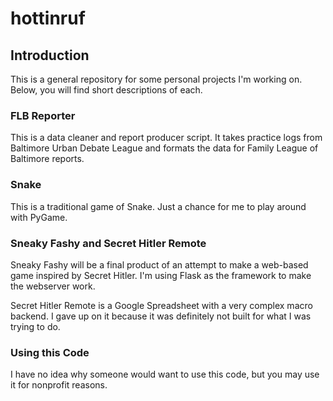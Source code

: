 # hottinruf

## Introduction
This is a general repository for some personal projects I'm working on.
Below, you will find short descriptions of each.  

### FLB Reporter 
This is a data cleaner and report producer script. It takes practice logs
from Baltimore Urban Debate League and formats the data for Family League
of Baltimore reports.

### Snake
This is a traditional game of Snake. Just a chance for me to play around
with PyGame.

### Sneaky Fashy and Secret Hitler Remote
Sneaky Fashy will be a final product of an attempt to make a web-based
game inspired by Secret Hitler. I'm using Flask as the framework to 
make the webserver work. 

Secret Hitler Remote is a Google Spreadsheet
with a very complex macro backend. I gave up on it because it was 
definitely not built for what I was trying to do.

### Using this Code
I have no idea why someone would want to use this code, but you may use it 
for nonprofit reasons. 